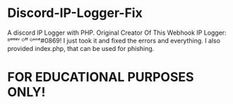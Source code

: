 # Discord-IP-Logger-Fix
A discord IP Logger with PHP.
Original Creator Of This Webhook IP Logger: ᴮᵉᵗᵗᵉʳ ᴼᶠᶠ ᴳᵒⁿᵉ#0869!
I just took it and fixed the errors and everything.
I also provided index.php, that can be used for phishing.

# FOR EDUCATIONAL PURPOSES ONLY!
